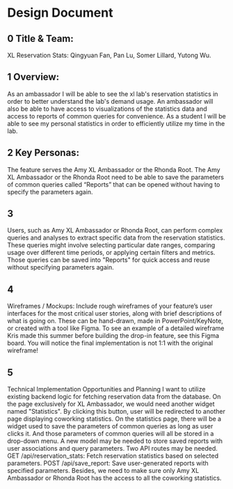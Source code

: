 # Design Document

## 0 Title & Team:

XL Reservation Stats: Qingyuan Fan, Pan Lu, Somer Lillard, Yutong Wu.

## 1 Overview:

As an ambassador I will be able to see the xl lab's reservation statistics in order to better understand the lab's demand usage. An ambassador will also be able to have access to visualizations of the statistics data and access to reports of common queries for convenience. As a student I will be able to see my personal statistics in order to efficiently utilize my time in the lab.

## 2 Key Personas:

The feature serves the Amy XL Ambassador or the Rhonda Root. The Amy XL Ambassador or the Rhonda Root need to be able to save the parameters of common queries called “Reports” that can be opened without having to specify the parameters again.

## 3

Users, such as Amy XL Ambassador or Rhonda Root, can perform complex queries and analyses to extract specific data from the reservation statistics. These queries might involve selecting particular date ranges, comparing usage over different time periods, or applying certain filters and metrics. Those queries can be saved into "Reports" for quick access and reuse without specifying parameters again.

## 4

Wireframes / Mockups: Include rough wireframes of your feature’s user interfaces for the most critical user stories, along with brief descriptions of what is going on. These can be hand-drawn, made in PowerPoint/KeyNote, or created with a tool like Figma. To see an example of a detailed wireframe Kris made this summer before building the drop-in feature, see this Figma board. You will notice the final implementation is not 1:1 with the original wireframe!

## 5

Technical Implementation Opportunities and Planning I want to utilize existing backend logic for fetching reservation data from the database. On the page exclusively for XL Ambassador, we would need another widget named "Statistics". By clicking this button, user will be redirected to another page displaying coworking statistics. On the statistics page, there will be a widget used to save the parameters of common queries as long as user clicks it. And those parameters of common queries will all be stored in a drop-down menu. A new model may be needed to store saved reports with user associations and query parameters. Two API routes may be needed. GET /api/reservation_stats: Fetch reservation statistics based on selected parameters. POST /api/save_report: Save user-generated reports with specified parameters. Besides, we need to make sure only Amy XL Ambassador or Rhonda Root has the access to all the coworking statistics.
